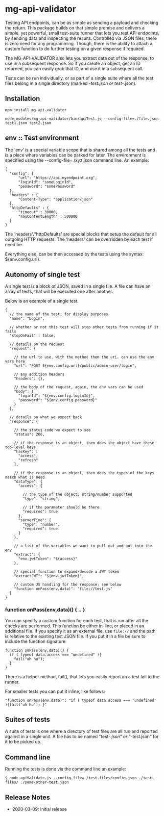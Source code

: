 # mg-api-validator

Testing API endpoints, can be as simple as sending a payload and checking the return.  This package builds on that simple premise and delivers a simple, yet powerful, small test-suite runner that lets you test API endpoints, by sending data and inspecting the results.   Controlled via JSON files, there is zero need for any programming.   Though, there is the ability to attach a custom function to do further testing on a given response if required.

The MG-API-VALIDATOR also lets you extract data out of the response, to use in a subsequent response.  So if you create an object, get an ID returned, you can easily grab that ID, and use it in a subsequent call.

Tests can be run individually, or as part of a single suite where all the test files belong in a single directory (marked *-test.json or test-*.json).

## Installation

```
npm install mg-api-validator
```

```
node_modules/mg-api-validator/bin/apiTest.js --config-file=./file.json test1.json test2.json
```

## env :: Test environment

The 'env' is a special variable scope that is shared among all the tests and is a place where variables can be parked for later.  The environment is specified using the --config-file=./xyz.json command line.  An example:

```
{
  "config": {
      "url": "https://api.myendpoint.org",
      "loginId": "someLoginId",
      "password": "somePassword"
  },
  "headers" : {
      "Content-Type": "application/json"
  },
  "httpDefaults" : {
      "timeout" : 30000,
      "maxContentLength" : 500000
  }
}
```

The 'headers'/'httpDefaults' are special blocks that setup the default for all outgoing HTTP requests.  The 'headers' can be overridden by each test if need be.

Everything else, can be then accessed by the tests using the syntax: ${env.config.url}.

## Autonomy of single test

A single test is a block of JSON, saved in a single file.  A file can have an array of tests, that will be executed one after another.

Below is an example of a single test.

```
{
  // the name of the test; for display purposes
  "name": "Login",

  // whether or not this test will stop other tests from running if it fails
  "stopOnFail" : false,

  // details on the request
  "request": {

    // the url to use, with the method then the uri. can use the env vars here
    "url": "POST ${env.config.url}/public/admin-user/login",

    // any addition headers 
    "headers": {},

    // the body of the request, again, the env vars can be used
    "body": {
      "loginId": "${env.config.loginId}",
      "password": "${env.config.password}"
    }
  },

  // details on what we expect back
  "response": {

    // the status code we expect to see
    "status": 200,

    // if the response is an object, then does the object have these top-level keys
    "hasKey": [
      "access",
      "refresh"
    ],

    // if the response is an object, then does the types of the keys match what is need
    "dataType": {
      "access": {

        // the type of the object; string/number supported
        "type": "string",

        // if the parameter should be there
        "required": true
      },
      "serverTime": {
        "type": "number",
        "required": true
      }
    },

    // a list of the variables we want to pull out and put into the env
    "extract": {
      "env.jwtToken": "${access}"
    },

    // special function to expand/decode a JWT token
    "extractJWT": "${env.jwtToken}",

    // custom JS handling for the response; see below
    "function onPass(env,data)": "file://test.js"
  }
}
```

### function onPass(env,data)() { .. }

You can specify a custom function for each test, that is run after all the checks are performed.  This function be either in-line, or placed in an additional file.   If you specify it as an external file, use ```file://``` and the path is relative to the existing test JSON file.  If you put it in a file be sure to include the function signature:

```
function onPass(env,data)() {
  if ( typeof data.access === "undefined" ){
    fail("uh hu");
  }
}
```

There is a helper method, fail(), that lets you easily report an a test fail to the runner.

For smaller tests you can put it inline, like follows:

```
"function onPass(env,data)": "if ( typeof data.access === 'undefined' ){fail('uh hu'); }"
```

## Suites of tests

A suite of tests is one where a directory of test files are all run and reported against in a single unit.  A file has to be named "test-*.json" or "*-test.json" for it to be picked up.

## Command line

Running the tests is done via the command line an example:

```
$ node apiValidate.js --config-file=./test-files/config.json ./test-files/ ./some-other-test.json
```

## Release Notes

* 2020-03-09: Initial release